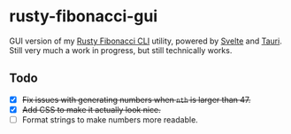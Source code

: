 # rusty-fibonacci-gui

GUI version of my [Rusty Fibonacci CLI](https://github.com/egriff89/rusty-fibonacci) utility, powered by [Svelte](https://svelte.dev/) and [Tauri](https://tauri.app/). Still very much a work in progress, but still technically works.

## Todo
- [x] ~~Fix issues with generating numbers when `nth` is larger than 47.~~
- [x] ~~Add CSS to make it actually look nice.~~
- [ ] Format strings to make numbers more readable.